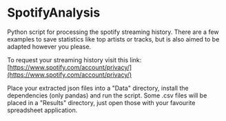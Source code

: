 # SpotifyAnalysis

Python script for processing the spotify streaming history. There are a few examples to save statistics like top artists or tracks, but is also aimed to be adapted however you please.

To request your streaming history visit this link: [https://www.spotify.com/account/privacy/](https://www.spotify.com/account/privacy/)

Place your extracted json files into a "Data" directory, install the dependencies (only pandas) and run the script. Some .csv files will be placed in a "Results" directory, just open those with your favourite spreadsheet application.

